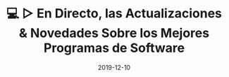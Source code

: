 ---
title: 💻 ▷ En Directo, las Actualizaciones & Novedades Sobre los Mejores Programas de Software
description: "💻 ▷ En Directo, las Actualizaciones & Novedades Sobre los Mejores Programas de Software"
excerpt: "💻 ▷ En Directo, las Actualizaciones & Novedades Sobre los Mejores Programas de Software"
date: 2019-12-10
last_modified_at: 
permalink: /software-directo/
canonical_URL: https://ciberninjas.com/software-directo/
published: false
# header:
#   teaser: https://i.ibb.co/JF0PGRS/twitter-pajaro-feliz.gif
#   overlay_image: https://i.ibb.co/Vt92M9Wphoto-1551817958-20204d6ab212-ixlib-rb-1-2.jpg
#   overlay_filter: "0.1"
#   image_description: "Recursos sobre Twitter en Ciberninjas"
#   image_alt: "Recursos sobre Twitter en Ciberninjas"
#   caption: "Créditos: Unsplash"
#  image: "/assets/images/jekyll-blog.jpg"
#  image_description: Jekyll, generador de sitios estáticos | Ciberninjas
#  caption: "**Créditos**: [Logotipo de Jekyll](https://github.com/jekyll/brand) extraído del repositorio de Marketing de Jekyll. Edición y montaje de Elaboración Propia"
#  teaser: "/assets/images/jekyll-blog.jpg"
# toc: true
# toc_label: "Contenidos"
# toc_icon: user-ninja
# toc_sticky: true
---